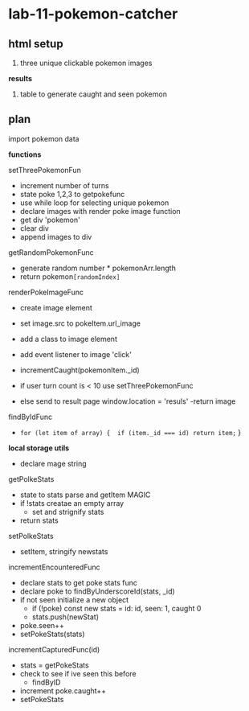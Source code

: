 # lab-11-pokemon-catcher

## html setup

1. three unique clickable pokemon images

**results**

1. table to generate caught and seen pokemon


## plan

import pokemon data


**functions**


setThreePokemonFun

- increment number of turns
- state poke 1,2,3 to getpokefunc
- use while loop for selecting unique pokemon
- declare images with render poke image function
- get div 'pokemon'
- clear div
- append images to div

getRandomPokemonFunc

- generate random number *  pokemonArr.length
- return pokemon`[randomIndex]`

renderPokeImageFunc

- create image element
- set image.src to pokeItem.url_image

- add a class to image element
- add event listener to image 'click'
- incrementCaught(pokemonItem._id)
- if user turn count is < 10 use setThreePokemonFunc
- else send to result page window.location = 'resuls'
-return image

findByIdFunc

- `for (let item of array) { 
    if (item._id === id) return item;`
}

**local storage utils**

- declare mage string

getPolkeStats

- state to stats parse and getItem MAGIC
- if !stats creatae an empty array 
    - set and strignify stats
- return stats

setPolkeStats

- setItem, stringify newstats

incrementEncounteredFunc

- declare stats to get poke stats func
- declare poke to findByUnderscoreId(stats, _id)
- if not seen initialize a new object
    - if (!poke) const new stats = id: id, seen: 1, caught 0
    - stats.push(newStat)
- poke.seen++
- setPokeStats(stats)

incrementCapturedFunc(id) 

- stats = getPokeStats
- check to see if ive seen this before
    - findByID
- increment poke.caught++
- setPokeStats
